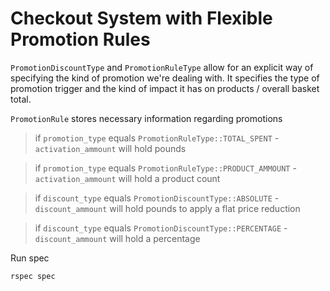 # Checkout System with Flexible Promotion Rules

`PromotionDiscountType` and `PromotionRuleType` allow for an explicit way of specifying the kind of promotion we're dealing with. It specifies the type of promotion trigger and the kind of impact it has on products / overall basket total.

`PromotionRule` stores necessary information regarding promotions

> if `promotion_type` equals `PromotionRuleType::TOTAL_SPENT` - `activation_ammount` will hold pounds

> if `promotion_type` equals `PromotionRuleType::PRODUCT_AMMOUNT` - `activation_ammount` will hold a product count

> if `discount_type` equals `PromotionDiscountType::ABSOLUTE` - `discount_ammount` will hold pounds to apply a flat price reduction

> if `discount_type` equals `PromotionDiscountType::PERCENTAGE` - `discount_ammount` will hold a percentage

Run spec

```
rspec spec
``` 
